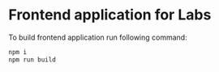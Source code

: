 # Frontend application for Labs

To build frontend application run following command:

```bash
npm i
npm run build
```
